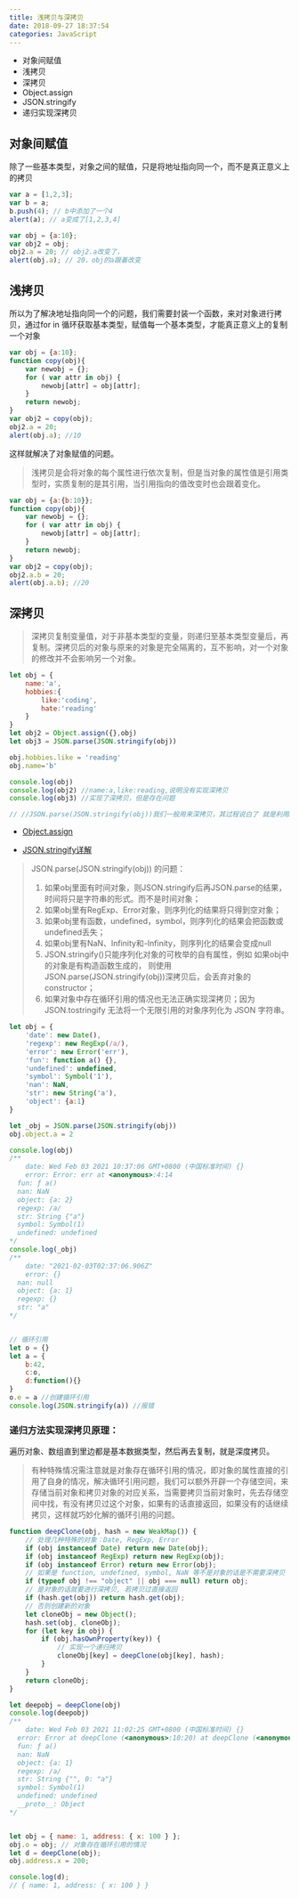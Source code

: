 ```yaml
---
title: 浅拷贝与深拷贝
date: 2018-09-27 18:37:54
categories: JavaScript
---
```


* 对象间赋值
* 浅拷贝
* 深拷贝
* Object.assign
* JSON.stringify
* 递归实现深拷贝

## 对象间赋值

除了一些基本类型，对象之间的赋值，只是将地址指向同一个，而不是真正意义上的拷贝

```js
var a = [1,2,3];
var b = a;
b.push(4); // b中添加了一个4
alert(a); // a变成了[1,2,3,4] 

var obj = {a:10};
var obj2 = obj;
obj2.a = 20; // obj2.a改变了，
alert(obj.a); // 20，obj的a跟着改变 
```

## 浅拷贝

所以为了解决地址指向同一个的问题，我们需要封装一个函数，来对对象进行拷贝，通过for in 循环获取基本类型，赋值每一个基本类型，才能真正意义上的复制一个对象

```js
var obj = {a:10};
function copy(obj){
    var newobj = {};
    for ( var attr in obj) {
        newobj[attr] = obj[attr];
    }
    return newobj;
}
var obj2 = copy(obj);
obj2.a = 20;
alert(obj.a); //10  
```

这样就解决了对象赋值的问题。

> 浅拷贝是会将对象的每个属性进行依次复制，但是当对象的属性值是引用类型时，实质复制的是其引用，当引用指向的值改变时也会跟着变化。

```js
var obj = {a:{b:10}};
function copy(obj){
    var newobj = {};
    for ( var attr in obj) {
        newobj[attr] = obj[attr];
    }
    return newobj;
}
var obj2 = copy(obj);
obj2.a.b = 20;
alert(obj.a.b); //20  
```

## 深拷贝

> 深拷贝复制变量值，对于非基本类型的变量，则递归至基本类型变量后，再复制。深拷贝后的对象与原来的对象是完全隔离的，互不影响，对一个对象的修改并不会影响另一个对象。

```js
let obj = {
    name:'a',
    hobbies:{
        like:'coding',
        hate:'reading'
    }
}     
let obj2 = Object.assign({},obj)
let obj3 = JSON.parse(JSON.stringify(obj))

obj.hobbies.like = 'reading'
obj.name='b'

console.log(obj)
console.log(obj2) //name:a,like:reading,说明没有实现深拷贝
console.log(obj3) //实现了深拷贝，但是存在问题

// //JSON.parse(JSON.stringify(obj))我们一般用来深拷贝，其过程说白了 就是利用JSON.stringify 将js对象序列化（JSON字符串），再使用JSON.parse来反序列化(还原)js对象
```

* [Object.assign](https://developer.mozilla.org/zh-CN/docs/Web/JavaScript/Reference/Global_Objects/Object/assign)

* [JSON.stringify详解](https://jinjingxuan.github.io/2020/04/12/JavaScript-JSON.stringify%E8%AF%A6%E8%A7%A3/)

> JSON.parse(JSON.stringify(obj)) 的问题：
>
> 1. 如果obj里面有时间对象，则JSON.stringify后再JSON.parse的结果，时间将只是字符串的形式。而不是时间对象；
> 2. 如果obj里有RegExp、Error对象，则序列化的结果将只得到空对象；
> 3. 如果obj里有函数，undefined，symbol，则序列化的结果会把函数或 undefined丢失；
> 4. 如果obj里有NaN、Infinity和-Infinity，则序列化的结果会变成null
> 5. JSON.stringify()只能序列化对象的可枚举的自有属性，例如 如果obj中的对象是有构造函数生成的， 则使用JSON.parse(JSON.stringify(obj))深拷贝后，会丢弃对象的constructor；
> 6. 如果对象中存在循环引用的情况也无法正确实现深拷贝；因为JSON.tostringify 无法将一个无限引用的对象序列化为 JSON 字符串。

```js
let obj = {
    'date': new Date(),
    'regexp': new RegExp(/a/),
    'error': new Error('err'),
    'fun': function a() {},
    'undefined': undefined,
    'symbol': Symbol('1'),
    'nan': NaN,
    'str': new String('a'),
    'object': {a:1}
}

let _obj = JSON.parse(JSON.stringify(obj))
obj.object.a = 2

console.log(obj)
/**
	date: Wed Feb 03 2021 10:37:06 GMT+0800 (中国标准时间) {}
	error: Error: err at <anonymous>:4:14
  fun: ƒ a()
  nan: NaN
  object: {a: 2}
  regexp: /a/
  str: String {"a"}
  symbol: Symbol(1)
  undefined: undefined
*/
console.log(_obj)
/**
	date: "2021-02-03T02:37:06.906Z"
	error: {}
  nan: null
  object: {a: 1}
  regexp: {}
  str: "a"
*/


// 循环引用
let o = {}
let a = {
    b:42,
    c:o,
    d:function(){}
}
o.e = a //创建循环引用
console.log(JSON.stringify(a)) //报错
```

### 递归方法实现深拷贝原理：

遍历对象、数组直到里边都是基本数据类型，然后再去复制，就是深度拷贝。

> 有种特殊情况需注意就是对象存在循环引用的情况，即对象的属性直接的引用了自身的情况，解决循环引用问题，我们可以额外开辟一个存储空间，来存储当前对象和拷贝对象的对应关系，当需要拷贝当前对象时，先去存储空间中找，有没有拷贝过这个对象，如果有的话直接返回，如果没有的话继续拷贝，这样就巧妙化解的循环引用的问题。

```js
function deepClone(obj, hash = new WeakMap()) {
    // 处理几种特殊的对象：Date, RegExp, Error
    if (obj instanceof Date) return new Date(obj);
    if (obj instanceof RegExp) return new RegExp(obj);
    if (obj instanceof Error) return new Error(obj);
    // 如果是 function, undefined, symbol, NaN 等不是对象的话是不需要深拷贝
    if (typeof obj !== "object" || obj === null) return obj;
    // 是对象的话就要进行深拷贝, 若拷贝过直接返回
    if (hash.get(obj)) return hash.get(obj);
    // 否则创建新的对象
    let cloneObj = new Object();
    hash.set(obj, cloneObj);
    for (let key in obj) {
        if (obj.hasOwnProperty(key)) {
            // 实现一个递归拷贝
            cloneObj[key] = deepClone(obj[key], hash);
        }
    }
    return cloneObj;
}

let deepobj = deepClone(obj)
console.log(deepobj)
/**
	date: Wed Feb 03 2021 11:02:25 GMT+0800 (中国标准时间) {}
  error: Error at deepClone (<anonymous>:10:20) at deepClone (<anonymous>:16:29) at <anonymous>:35:15
  fun: ƒ a()
  nan: NaN
  object: {a: 1}
  regexp: /a/
  str: String {"", 0: "a"}
  symbol: Symbol(1)
  undefined: undefined
  __proto__: Object
*/


let obj = { name: 1, address: { x: 100 } };
obj.o = obj; // 对象存在循环引用的情况
let d = deepClone(obj);
obj.address.x = 200;

console.log(d);
// { name: 1, address: { x: 100 } }
```


